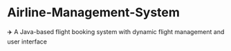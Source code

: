 # Airline-Management-System
✈️ A Java-based flight booking system with dynamic flight management and user interface
